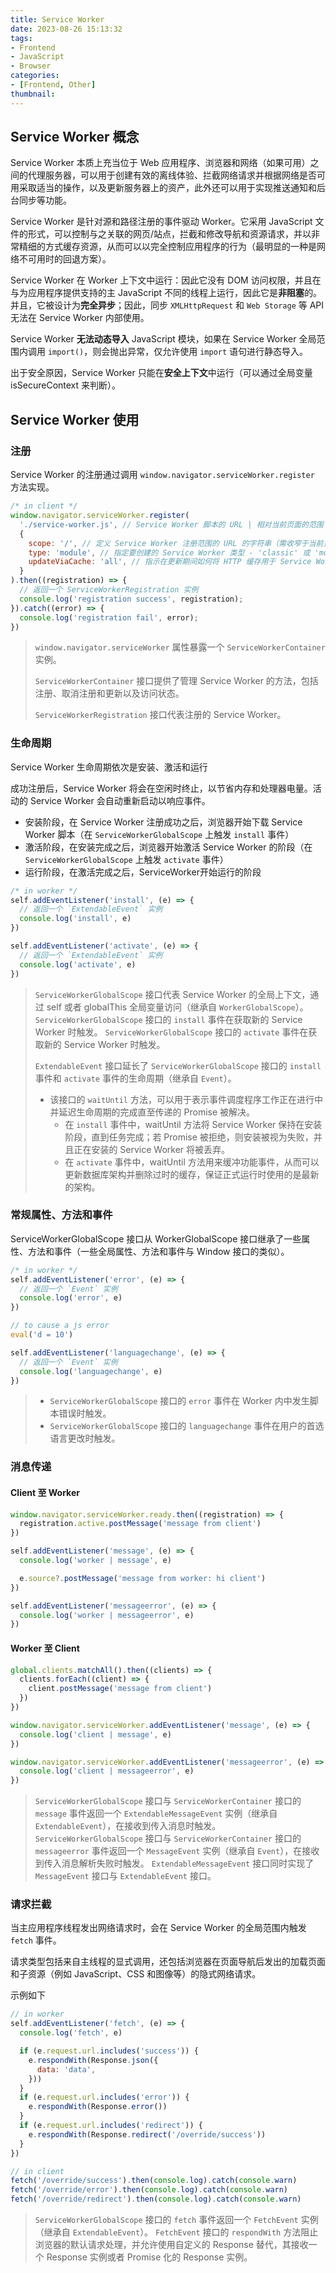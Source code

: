 ```yaml
---
title: Service Worker
date: 2023-08-26 15:13:32
tags:
- Frontend
- JavaScript
- Browser
categories:
- [Frontend, Other]
thumbnail:
---
```


## Service Worker 概念

Service Worker 本质上充当位于 Web 应用程序、浏览器和网络（如果可用）之间的代理服务器，可以用于创建有效的离线体验、拦截网络请求并根据网络是否可用采取适当的操作，以及更新服务器上的资产，此外还可以用于实现推送通知和后台同步等功能。

Service Worker 是针对源和路径注册的事件驱动 Worker。它采用 JavaScript 文件的形式，可以控制与之关联的网页/站点，拦截和修改导航和资源请求，并以非常精细的方式缓存资源，从而可以以完全控制应用程序的行为（最明显的一种是网络不可用时的回退方案）。

Service Worker 在 Worker 上下文中运行：因此它没有 DOM 访问权限，并且在与为应用程序提供支持的主 JavaScript 不同的线程上运行，因此它是**非阻塞**的。并且，它被设计为**完全异步**；因此，同步 `XMLHttpRequest` 和 `Web Storage` 等 API 无法在 Service Worker 内部使用。

Service Worker **无法动态导入** JavaScript 模块，如果在 Service Worker 全局范围内调用 `import()`，则会抛出异常，仅允许使用 `import` 语句进行静态导入。

出于安全原因，Service Worker 只能在**安全上下文**中运行（可以通过全局变量 isSecureContext 来判断）。

## Service Worker 使用

### 注册

Service Worker 的注册通过调用 `window.navigator.serviceWorker.register` 方法实现。

```js
/* in client */
window.navigator.serviceWorker.register(
  './service-worker.js', // Service Worker 脚本的 URL | 相对当前页面的范围
  {
    scope: '/', // 定义 Service Worker 注册范围的 URL 的字符串（需收窄于当前页面的范围）
    type: 'module', // 指定要创建的 Service Worker 类型 - 'classic' 或 'module'
    updateViaCache: 'all', // 指示在更新期间如何将 HTTP 缓存用于 Service Worker 脚本资源 - 'all' 或 'imports' 或 'none'
  }
).then((registration) => {
  // 返回一个 ServiceWorkerRegistration 实例
  console.log('registration success', registration);
}).catch((error) => {
  console.log('registration fail', error);
})
```

> `window.navigator.serviceWorker` 属性暴露一个 `ServiceWorkerContainer` 实例。
>
> `ServiceWorkerContainer` 接口提供了管理 Service Worker 的方法，包括注册、取消注册和更新以及访问状态。
>
> `ServiceWorkerRegistration` 接口代表注册的 Service Worker。

### 生命周期

Service Worker 生命周期依次是安装、激活和运行

成功注册后，Service Worker 将会在空闲时终止，以节省内存和处理器电量。活动的 Service Worker 会自动重新启动以响应事件。

* 安装阶段，在 Service Worker 注册成功之后，浏览器开始下载 Service Worker 脚本（在 `ServiceWorkerGlobalScope` 上触发 `install` 事件）
* 激活阶段，在安装完成之后，浏览器开始激活 Service Worker 的阶段（在 `ServiceWorkerGlobalScope` 上触发 `activate` 事件）
* 运行阶段，在激活完成之后，ServiceWorker开始运行的阶段

```js
/* in worker */
self.addEventListener('install', (e) => {
  // 返回一个 `ExtendableEvent` 实例
  console.log('install', e)
})

self.addEventListener('activate', (e) => {
  // 返回一个 `ExtendableEvent` 实例
  console.log('activate', e)
})
```

> `ServiceWorkerGlobalScope` 接口代表 Service Worker 的全局上下文，通过 self 或者 globalThis 全局变量访问（继承自 `WorkerGlobalScope`）。
> `ServiceWorkerGlobalScope` 接口的 `install` 事件在获取新的 Service Worker 时触发。
> `ServiceWorkerGlobalScope` 接口的 `activate` 事件在获取新的 Service Worker 时触发。
>
> `ExtendableEvent` 接口延长了 `ServiceWorkerGlobalScope` 接口的 `install` 事件和 `activate` 事件的生命周期（继承自 `Event`）。
>
> * 该接口的 `waitUntil` 方法，可以用于表示事件调度程序工作正在进行中并延迟生命周期的完成直至传递的 Promise 被解决。
>   * 在 `install` 事件中，waitUntil 方法将 Service Worker 保持在安装阶段，直到任务完成；若 Promise 被拒绝，则安装被视为失败，并且正在安装的 Service Worker 将被丢弃。
>   * 在 `activate` 事件中，waitUntil 方法用来缓冲功能事件，从而可以更新数据库架构并删除过时的缓存，保证正式运行时使用的是最新的架构。

### 常规属性、方法和事件

ServiceWorkerGlobalScope 接口从 WorkerGlobalScope 接口继承了一些属性、方法和事件（一些全局属性、方法和事件与 Window 接口的类似）。

```js
/* in worker */
self.addEventListener('error', (e) => {
  // 返回一个 `Event` 实例
  console.log('error', e)
})

// to cause a js error
eval('d = 10')

self.addEventListener('languagechange', (e) => {
  // 返回一个 `Event` 实例
  console.log('languagechange', e)
})
```

> * `ServiceWorkerGlobalScope` 接口的 `error` 事件在 Worker 内中发生脚本错误时触发。
> * `ServiceWorkerGlobalScope` 接口的 `languagechange` 事件在用户的首选语言更改时触发。

### 消息传递

#### Client 至 Worker

```js
window.navigator.serviceWorker.ready.then((registration) => {
  registration.active.postMessage('message from client')
})

self.addEventListener('message', (e) => {
  console.log('worker | message', e)

  e.source?.postMessage('message from worker: hi client')
})

self.addEventListener('messageerror', (e) => {
  console.log('worker | messageerror', e)
})
```

#### Worker 至 Client

```js
global.clients.matchAll().then((clients) => {
  clients.forEach((client) => {
    client.postMessage('message from client')
  })
})

window.navigator.serviceWorker.addEventListener('message', (e) => {
  console.log('client | message', e)
})

window.navigator.serviceWorker.addEventListener('messageerror', (e) => {
  console.log('client | messageerror', e)
})
```

> `ServiceWorkerGlobalScope` 接口与 `ServiceWorkerContainer` 接口的 `message` 事件返回一个 `ExtendableMessageEvent` 实例（继承自 `ExtendableEvent`），在接收到传入消息时触发。
> `ServiceWorkerGlobalScope` 接口与 `ServiceWorkerContainer` 接口的 `messageerror` 事件返回一个 `MessageEvent` 实例（继承自 `Event`），在接收到传入消息解析失败时触发。
> `ExtendableMessageEvent` 接口同时实现了 `MessageEvent` 接口与 `ExtendableEvent` 接口。

### 请求拦截

当主应用程序线程发出网络请求时，会在 Service Worker 的全局范围内触发 `fetch` 事件。

请求类型包括来自主线程的显式调用，还包括浏览器在页面导航后发出的加载页面和子资源（例如 JavaScript、CSS 和图像等）的隐式网络请求。

示例如下

```js
// in worker
self.addEventListener('fetch', (e) => {
  console.log('fetch', e)

  if (e.request.url.includes('success')) {
    e.respondWith(Response.json({
      data: 'data',
    }))
  }
  if (e.request.url.includes('error')) {
    e.respondWith(Response.error())
  }
  if (e.request.url.includes('redirect')) {
    e.respondWith(Response.redirect('/override/success'))
  }
})

// in client
fetch('/override/success').then(console.log).catch(console.warn)
fetch('/override/error').then(console.log).catch(console.warn)
fetch('/override/redirect').then(console.log).catch(console.warn)
```

> `ServiceWorkerGlobalScope` 接口的 `fetch` 事件返回一个 `FetchEvent` 实例（继承自 `ExtendableEvent`）。
> `FetchEvent` 接口的 `respondWith` 方法阻止浏览器的默认请求处理，并允许使用自定义的 Response 替代，其接收一个 Response 实例或者 Promise 化的 Response 实例。

